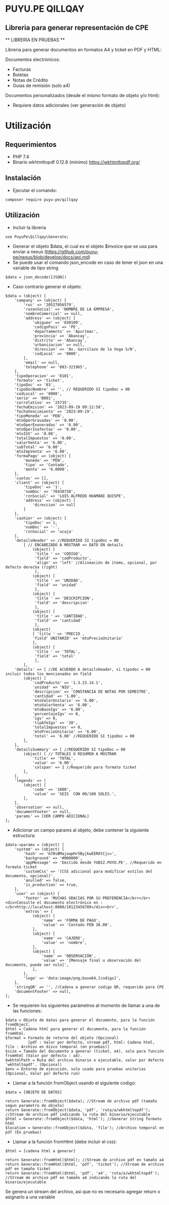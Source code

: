 # PUYU.PE QILLQAY
## Libreria para generar representación de CPE

** LIBRERIA EN PRUEBAS **

Libreria para generar documentos en formatos A4 y ticket en PDF y HTML:

Documentos electrónicos:
- Facturas
- Boletas
- Notas de Crédito
- Guias de remisión (solo a4)

Documentos personalizados (desde el mismo formato de objeto y/o html):
- Requiere datos adicionales (ver generación de objeto)

# Utilización

## Requerimientos
- PHP 7.4
- Binario wkhtmltopdf 0.12.6 (mínimo) https://wkhtmltopdf.org/

## Instalación
- Ejecutar el comando:

```
composer require puyu-pe/qillqay
```
## Utilización

- Incluir la libreria
```
use PuyuPe\Qillqay\Generate;
```
- Generar el objeto $data, el cual es el objeto $invoice que se usa para enviar a nexus (https://github.com/puyu-pe/nexus/blob/develop/docs/api.md)
- Se puede usar el comando json_encode en caso de tener el json en una variable de tipo string 
```
$data = json_decode([JSON]) 
```
- Caso contrario generar el objeto:

```
$data = (object) [
    'company' => (object) [
        'ruc' => '20527056579',
        'razonSocial' => 'NOMBRE DE LA EMPRESA',
        'nombreComercial' => null,
        'address' => (object) [
            'ubigueo' => '030109',
            'codigoPais' => 'PE',
            'departamento' => 'Apurímac',
            'provincia' => 'Abancay',
            'distrito' => 'Abancay',
            'urbanizacion' => null,
            'direccion' => 'Av. Garcilazo de la Vega S/N',
            'codLocal' => '0000',
        ],
        'email' => null,
        'telephone' => '083-321965',
    ],
    'tipoOperacion' => '0101',
    'formato' => 'ticket',
    'tipoDoc' => '03',
    'tipoDocNombre' => '', // REQUERIDO SI tipoDoc = 00 
    'codLocal' => '0000',
    'serie' => 'B001',
    'correlativo' => '25735',
    'fechaEmision' => '2023-09-19 09:12:58',
    'fechaVencimiento' => '2023-09-19',
    'tipoMoneda' => 'PEN',
    'mtoOperGravadas' => '0.00',
    'mtoOperExoneradas' => '6.00',
    'mtoOperInafectas' => '0.00',
    'mtoIGV' => '0.00',
    'totalImpuestos' => '0.00',
    'valorVenta' => '6.00',
    'subTotal' => '6.00',
    'mtoImpVenta' => '6.00',
    'formaPago' => (object) [
        'moneda' => 'PEN',
        'tipo' => 'Contado',
        'monto' => '6.0000',
    ],
    'cuotas' => [],
    'client' => (object) [
        'tipoDoc' => '1',
        'numDoc' => '70430738',
        'rznSocial' => 'LUIS ALFREDO HUAMANI QUISPE',
        'address' => (object) [
            'direccion' => null
        ]
    ],
    'cashier' => (object) [
        'tipoDoc' => 1,
        'numDoc' => '-',
        'rznSocial' => 'ucaja'
    ],
    'detailsHeader' => //REQUERIDO SI tipoDoc = 00
        [ // ENCABEZADO A MOSTRAR => DATO EN details
            (object) [
             'title ' => 'CODIGO',
             'field' => 'codProducto',
             'align' => 'left' //Alineación de items, opcional, por defecto derecha (right)
             ],
            (object) [
             'title ' => 'UNIDAD',
             'field' => 'unidad'
             ],
            (object) [
             'title ' => 'DESCRIPCION',
             'field' => 'descripcion'
             ],
            (object) [
             'title ' => 'CANTIDAD',
             'field' => 'cantidad'
             ],
            (object) 
            [ 'title ' => 'PRECIO ,
            'field' UNITARIO' => 'mtoPrecioUnitario'
            ],
            (object) [
             'title ' => 'TOTAL',
             'field' => 'total'
             ],
        ],
    'details' => [ //DE ACUERDO A detailsHeader, si tipodoc = 00 incluir todos los mencionados en field
        (object) [
            'codProducto' => '1.3.23.14.1',
            'unidad' => 'NIU',
            'descripcion' => 'CONSTANCIA DE NOTAS POR SEMESTRE',
            'cantidad' => '1.00',
            'mtoValorUnitario' => '6.00',
            'mtoValorVenta' => '6.00',
            'mtoBaseIgv' => '6.00',
            'porcentajeIgv' => 0,
            'igv' => 0,
            'tipAfeIgv' => '20',
            'totalImpuestos' => 0,
            'mtoPrecioUnitario' => '6.00',
            'total' => '6.00' //REQUERIDO SI tipoDoc = 00
        ],
    ],
    'detailsSummary' => [ //REQUERIDO SI tipoDoc = 00
        (object) [ // TOTALES O RESUMEN A MOSTRAR
            'title' => 'TOTAL',
            'value' => '6.00',
            'colspan' => 2 //Requerido para formato ticket
        ],
    ],
    'legends' => [
        (object) [
            'code' => '1000',
            'value' => 'SEIS  CON 00/100 SOLES.',
        ],
    ],
    'observation' => null,
    'documentFooter' => null,
    'params' => [VER CAMPO ADICIONAL]
];
```
- Adicionar un campo params al objeto, debe contener la siguiente estructura:
```
$data->params = (object) [
    'system' => (object) [
        'hash' => 'm70vBMajaapHr5ByjkwEER8tCjc=',
        'background' => '#000000',
        'appMessage' => 'Emitido desde YUBIZ.PUYU.PE', //Requerido en formato ticket
        'customCss' => '[CSS adicional para modificar estilos del documento, opcional]',
        'anulled' => false,
        'is_production' => true,
    ],
    'user' => (object) [
        'footer' => 'MUCHAS GRACIAS POR SU PREFERENCIA</br></br><div>Consulte el documento electrónico en :</br>http://localhost:8080/10123456789</div><br>',
        'extras' => [
            (object) [
                'name' => 'FORMA DE PAGO',
                'value' => 'Contado PEN 36.00',
            ],
            (object) [
                'name' => 'CAJERO',
                'value' => 'nombre',
            ],
            (object) [
                'name' => 'OBSERVACIÓN',
                'value' => '[Mensaje final u observación del documento, puede ser nulo]',
            ],
        ],
        'logo' => 'data:image/png;base64,[codigo]', 
    ],
    'stringQR' => '', //Cadena a generar codigo QR, requerido para CPE
    'documentFooter' => null,
];
```
- Se requieren los siguientes parámetros al momento de llamar a una de las funciones:

```
$data = Objeto de datos para generar el documento, para la función fromObject.
$html = Cadena html para generar el documento, para la función fromHtml.
$format = Formato de retorno del objeto (Opcional)
          [pdf : Valor por defecto, stream pdf, html: Cadena html, file : Archivo en disco temporal (en pruebas)]
$size = Tamaño del documento a generar (ticket, a4), solo para función fromHtml (Valor por defecto : a4).
$wkhtmlPath = Ruta del archivo binario o ejecutable, valor por defecto 'wkhtmltopdf'. (Opcional)
$env = Entorno de ejecución, solo usado para pruebas unitarias (Opcional, Valor por defecto run)
```
- Llamar a la función fromObject usando el siguiente codigo:
``` 
$data = [OBJETO DE DATOS]

return Generate::fromObject($data); //Stream de archivo pdf (tamaño segun parametro de objeto)
return Generate::fromObject($data, 'pdf', 'ruta/a/wkhtmltopdf'); //Stream de archivo pdf indicando la ruta del binario/ejecutable
$html = Generate::fromObject($data, 'html'); //Generar string formato html
$location = Generate::fromObject($data, 'file'); //Archivo temporal en pdf (En pruebas)
```
- Llamar a la función fromHtml (debe incluir el css):
``` 
$html = [cadena html a generar]

return Generate::fromHtml($html); //Stream de archivo pdf en tamaño a4
return Generate::fromHtml($html, 'pdf', 'ticket'); //Stream de archivo pdf en tamaño ticket
return Generate::fromHtml($html, 'pdf', 'a4', 'ruta/a/wkhtmltopdf'); //Stream de archivo pdf en tamaño a4 indicando la ruta del binario/ejecutable
```
Se genera un stream del archivo, asi que no es necesario agregar return o asignarlo a una variable